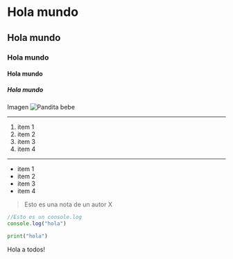 # Hola mundo
## Hola mundo
### Hola mundo
#### Hola mundo
##### Hola mundo

Imagen
![Pandita bebe](https://i.ebayimg.com/images/g/GvMAAOSwXfNkB9qk/s-l1600.jpg)


---

1) item 1
2) item 2
3) item 3
4) item 4

---

- item 1
- item 2
- item 3
- item 4

> Esto es una nota de un autor X

```js
//Esto es un console.log
console.log("hola")
```

```python
print("hola")
```



Hola a todos!
